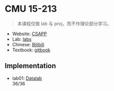 # CMU 15-213

> 本课程仅做 lab 与 proj，而不作理论部分学习。

* Website: [CSAPP](http://csapp.cs.cmu.edu/)
* Lab: [labs](http://csapp.cs.cmu.edu/3e/labs.html)
* Chinese: [Bilibili](https://www.bilibili.com/video/BV1cD4y1D7uR)
* Textbook: [gitbook](https://hansimov.gitbook.io/csapp/)

## Implementation

* lab01: [Datalab](./labs/Datalab)<br/>36/36


